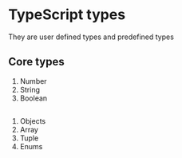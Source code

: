 # TypeScript types

They are user defined types and predefined types

## Core types

1. Number
2. String
3. Boolean

##

1. Objects
1. Array
1. Tuple
1. Enums
